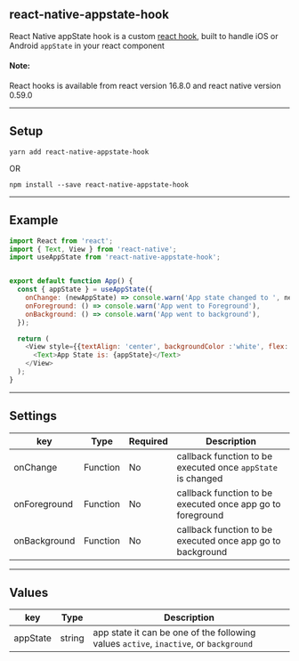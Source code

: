 ## react-native-appstate-hook

React Native appState hook is a custom [react hook](https://reactjs.org/docs/hooks-intro.html), built to handle iOS or Android `appState` in your react component

#### Note:

React hooks is available from react version 16.8.0 and react native version 0.59.0

---

## Setup

`yarn add react-native-appstate-hook`

OR

`npm install --save react-native-appstate-hook`

---

## Example

```javascript
import React from 'react';
import { Text, View } from 'react-native';
import useAppState from 'react-native-appstate-hook';


export default function App() {
  const { appState } = useAppState({
    onChange: (newAppState) => console.warn('App state changed to ', newAppState),
    onForeground: () => console.warn('App went to Foreground'),
    onBackground: () => console.warn('App went to background'),
  });

  return (
    <View style={{textAlign: 'center', backgroundColor :'white', flex: 1, justifyContent: 'center'}}>
      <Text>App State is: {appState}</Text>
    </View>
  );
}


```

---

## Settings

| key | Type | Required | Description |
| --- | --- | --- | ---- |
| onChange | Function | No | callback function to be executed once `appState` is changed |
| onForeground | Function | No | callback function to be executed once app go to foreground |
| onBackground | Function | No | callback function to be executed once app go to background |

---

## Values

| key | Type | Description |
| --- | --- | ---- |
| appState | string | app state it can be one of the following values `active`, `inactive`, or `background` |
